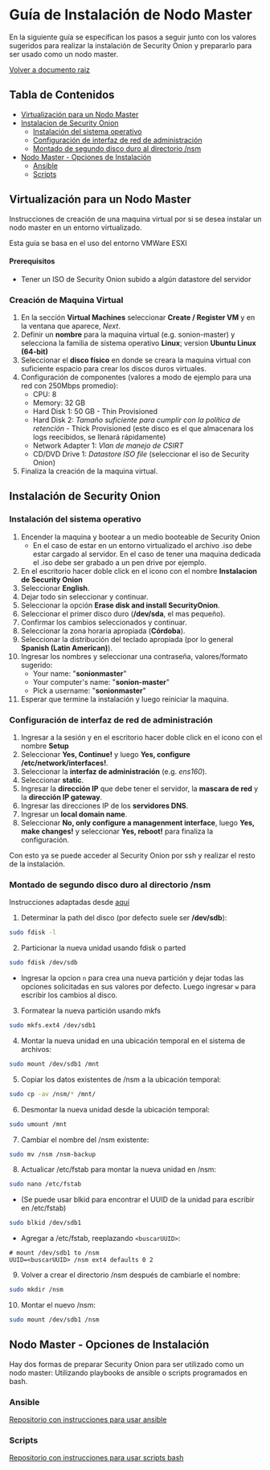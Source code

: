 # Guía de Instalación de Nodo Master

En la siguiente guía se especifican los pasos a seguir junto con los valores sugeridos para realizar la instalación de Security Onion y prepararlo para ser usado como un nodo master.

[Volver a documento raiz](../../README.md)

## Tabla de Contenidos
  * [Virtualización para un Nodo Master](#virtualización-para-un-nodo-master)
  * [Instalacion de Security Onion](#instalación-de-security-onion)
    - [Instalación del sistema operativo](#instalación-del-sistema-operativo)
    - [Configuración de interfaz de red de administración](#configuración-de-interfaz-de-red-de-administración)
    - [Montado de segundo disco duro al directorio /nsm](#montado-de-segundo-disco-duro-al-directorio-nsm)
  * [Nodo Master - Opciones de Instalación](#nodo-master-opciones-de-instalación)
    - [Ansible](#ansible)
    - [Scripts](#scripts)

## Virtualización para un Nodo Master

Instrucciones de creación de una maquina virtual por si se desea instalar un nodo master en un entorno virtualizado.

Esta guía se basa en el uso del entorno VMWare ESXI

#### Prerequisitos

* Tener un ISO de Security Onion subido a algún datastore del servidor

### Creación de Maquina Virtual

1. En la sección **Virtual Machines** seleccionar **Create / Register VM** y en la ventana que aparece, *Next*.
2. Definir un **nombre** para la maquina virtual (e.g. sonion-master) y selecciona la familia de sistema operativo **Linux**; version **Ubuntu Linux (64-bit)**
3. Seleccionar el **disco físico** en donde se creara la maquina virtual con suficiente espacio para crear los discos duros virtuales.
4. Configuración de componentes (valores a modo de ejemplo para una red con 250Mbps promedio):
    * CPU: 8
    * Memory: 32 GB
    * Hard Disk 1: 50 GB - Thin Provisioned
    * Hard Disk 2: *Tamaño suficiente para cumplir con la política de retención* - Thick Provisioned (este disco es el que almacenara los logs reecibidos, se llenará rápidamente)
    * Network Adapter 1: *Vlan de manejo de CSIRT*
    * CD/DVD Drive 1: *Datastore ISO file* (seleccionar el iso de Security Onion)
5. Finaliza la creación de la maquina virtual.

## Instalación de Security Onion

### Instalación del sistema operativo

1. Encender la maquina y bootear a un medio booteable de Security Onion
    * En el caso de estar en un entorno virtualizado el archivo .iso debe estar cargado al servidor. En el caso de tener una maquina dedicada el .iso debe ser grabado a un pen drive por ejemplo.
2. En el escritorio hacer doble click en el icono con el nombre **Instalacion de Security Onion**
3. Seleccionar **English**.
4. Dejar todo sin seleccionar y continuar.
5. Seleccionar la opción **Erase disk and install SecurityOnion**.
6. Seleccionar el primer disco duro (**/dev/sda**, el mas pequeño).
7. Confirmar los cambios seleccionados y continuar.
8. Seleccionar la zona horaria apropiada (**Córdoba**).
9. Seleccionar la distribución del teclado apropiada (por lo general **Spanish (Latin American)**).
10. Ingresar los nombres y seleccionar una contraseña, valores/formato sugerido:
    * Your name: "**sonionmaster**"
    * Your computer's name: "**sonion-master**"
    * Pick a username: "**sonionmaster**"
11. Esperar que termine la instalación y luego reiniciar la maquina.

### Configuración de interfaz de red de administración

1. Ingresar a la sesión y en el escritorio hacer doble click en el icono con el nombre **Setup**
2. Seleccionar **Yes, Continue!** y luego **Yes, configure /etc/network/interfaces!**.
3. Seleccionar la **interfaz de administración** (e.g. *ens160*).
4. Seleccionar **static**.
5. Ingresar la **dirección IP** que debe tener el servidor, la **mascara de red** y la **dirección IP gateway**.
6. Ingresar las direcciones IP de los **servidores DNS**.
7. Ingresar un **local domain name**.
8. Seleccionar **No, only configure a managenment interface**, luego **Yes, make changes!** y seleccionar **Yes, reboot!** para finaliza la configuración.

Con esto ya se puede acceder al Security Onion por ssh y realizar el resto de la instalación.

### Montado de segundo disco duro al directorio /nsm

Instrucciones adaptadas desde [aquí](https://securityonion.readthedocs.io/en/latest/new-disk.html)

1. Determinar la path del disco (por defecto suele ser **/dev/sdb**):
```bash
sudo fdisk -l
```
2. Particionar la nueva unidad usando fdisk o parted
```bash
sudo fdisk /dev/sdb
```
  * Ingresar la opcion `n` para crea una nueva partición y dejar todas las opciones solicitadas en sus valores por defecto. Luego ingresar `w` para escribir los cambios al disco.
3. Formatear la nueva partición usando mkfs
```bash
sudo mkfs.ext4 /dev/sdb1
```
4. Montar la nueva unidad en una ubicación temporal en el sistema de archivos:
```bash
sudo mount /dev/sdb1 /mnt
```
5. Copiar los datos existentes de /nsm a la ubicación temporal:
```bash
sudo cp -av /nsm/* /mnt/
```
6. Desmontar la nueva unidad desde la ubicación temporal:
```bash
sudo umount /mnt
```
7. Cambiar el nombre del /nsm existente:
```bash
sudo mv /nsm /nsm-backup
```
8. Actualicar /etc/fstab para montar la nueva unidad en /nsm:
```bash
sudo nano /etc/fstab
```
  * (Se puede usar blkid para encontrar el UUID de la unidad para escribir en /etc/fstab)
```bash
sudo blkid /dev/sdb1
```
  * Agregar a /etc/fstab, reeplazando `<buscarUUID>`:
```
# mount /dev/sdb1 to /nsm
UUID=<buscarUUID> /nsm ext4 defaults 0 2
```
9. Volver a crear el directorio /nsm después de cambiarle el nombre:
```bash
sudo mkdir /nsm
```
10. Montar el nuevo /nsm:
```bash
sudo mount /dev/sdb1 /nsm
```

## Nodo Master - Opciones de Instalación

Hay dos formas de preparar Security Onion para ser utilizado como un nodo master: Utilizando playbooks de ansible o scripts programados en bash.

### Ansible

[Repositorio con instrucciones para usar ansible](https://gitlab.unc.edu.ar/csirt/sonion-config-ansible)

### Scripts

[Repositorio con instrucciones para usar scripts bash](https://gitlab.unc.edu.ar/csirt/sonion-config-scripts/tree/master/masterstorage_config_script)